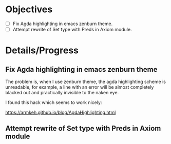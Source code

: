 # Objectives

- [ ]  Fix Agda highlighting in emacs zenburn theme.
- [ ]  Attempt rewrite of Set type with Preds in Axiom module.

# Details/Progress

##  Fix Agda highlighting in emacs zenburn theme

The problem is, when I use zenburn theme, the agda highlighting scheme is unreadable,
for example, a line with an error will be almost completely blacked out and practically
invisible to the naken eye.

I found this hack which seems to work nicely:

https://armkeh.github.io/blog/AgdaHighlighting.html


##  Attempt rewrite of Set type with Preds in Axiom module

